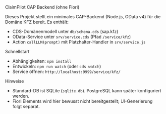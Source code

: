 ClaimPilot CAP Backend (ohne Fiori)

Dieses Projekt stellt ein minimales CAP-Backend (Node.js, OData v4) für die Domäne KFZ bereit. Es enthält:
- CDS-Domänenmodell unter `db/schema.cds` (sap.kfz)
- OData-Service unter `srv/service.cds` (Pfad `/service/kfz`)
- Action `callLLM(prompt)` mit Platzhalter-Handler in `srv/service.js`

Schnellstart
- Abhängigkeiten: `npm install`
- Entwickeln: `npm run watch` (oder `cds watch`)
- Service öffnen: `http://localhost:9999/service/kfz/`

Hinweise
- Standard-DB ist SQLite (`sqlite.db`). PostgreSQL kann später konfiguriert werden.
- Fiori Elements wird hier bewusst nicht bereitgestellt; UI-Generierung folgt separat.

